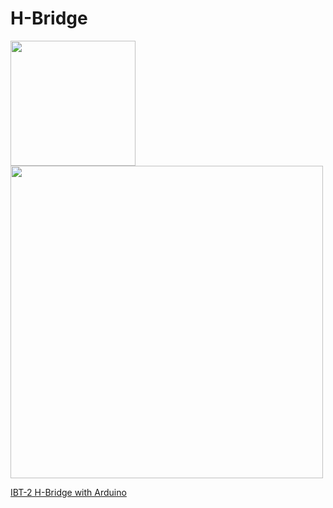 # H-Bridge

<img src="https://s3.us-west-2.amazonaws.com/secure.notion-static.com/7f5614d0-4696-42ca-a29d-6f0cbf56b44d/Screen_Shot_2019-11-13_at_10.23.46_PM.png?X-Amz-Algorithm=AWS4-HMAC-SHA256&X-Amz-Credential=ASIAT73L2G45OQTNQEME%2F20191115%2Fus-west-2%2Fs3%2Faws4_request&X-Amz-Date=20191115T080415Z&X-Amz-Expires=86400&X-Amz-Security-Token=IQoJb3JpZ2luX2VjEC8aCXVzLXdlc3QtMiJHMEUCIQDD0jCosRfiaJqJbl8bcSJkcZDtjpPrcf3uNJV8nm7QXAIgZCPf6nnGhRo9oZFi430h7mseyc%2F33gLUhuFtZd77ufQq0gIIWBAAGgwyNzQ1NjcxNDkzNzAiDOdetuVCR0AGnq%2FlFSqvAtc97gpJZNyPT9RRBRFMrpumkMDBbfofUJEeokckDzRApyyi3%2BQigMPvnBYqGH900c2Me7neh4PkkaexGrf9z0H3caDBwuipDxuF%2BaklcdR3AuyDgMRebmwKOkOeg9ud6B3z8yD3uigoCNUfrTKPf0a7RBtCONSWLSJLt%2FoUt6ROaxqiIXXbeCmDzn0nSkd%2BTllNkpleXNy%2BrrgUw3s65lgRGfR3KbHE%2BonTAArrqzlPbcfyotSSwh5GwzD92qAfs3sD8AW186UrJxbno8KgnvrIuANeGcoCGTo4rG%2FeKkJygRoNUvEdsMls8cUJLRVvNIetvRHWxdfPz%2Fk3mT3eMi3cEXDILXU02RxvYm6y%2BwhmxfAlO2%2FgmhfrUz%2Bk2op%2BoJki%2Bxb%2BEYJBE8ruuAZagjCBnrnuBTrNAhZPKm2y%2BMQSi8Z6z1SfRWhzwHcZm7HL7n1kyXy%2FLtzI8aZ3RWqZoovAVS07Q9PVKN%2FJJzxLi70Tp7z8XYOnp1zDRRopLbd1NX4Cdpqn4sn1kkFd%2BTZGfFvcosbdkVxahzl3gAs7aYggnjF6te8n8TfLxajUXjgKU5lXsS6hdy2XXMHBMYba4rca2dhYyj3JNb4%2FPFf68bT3GqfWNuHgqQoTSIhdd%2FKDe%2Fvy2wmIVCi9SguAyZZinOTq9R%2BKs2c4rwnZ4W17wWgWliht1lMkfgHGllSVgL7OL2K7%2FKW2Yt83nwyzuYq5qx0Wbv4z3YghxL%2Fc0v9HbVU8RqJArG3LoKSQ9ziGcmUp5wdQK%2FESvxgBcv2oGKPiqZI%2FYeiJMXkPfIAHeqGOZy%2BFftTXe1ht6x4nlpkhot2bxwGyZuVx1SRqNymeEitNiaazlWYDQw%3D%3D&X-Amz-Signature=007c883e7f948e0471f0a0484bc7fee764ca9e6aa1f8ca7b03ee52b056f62c0b&X-Amz-SignedHeaders=host&response-content-disposition=filename%20%3D%22Screen_Shot_2019-11-13_at_10.23.46_PM.png%22" width="200">
<img src="https://s3.us-west-2.amazonaws.com/secure.notion-static.com/00669da8-9b03-46cc-a0a2-2910bc6d0fe2/Diagram1.jpg?X-Amz-Algorithm=AWS4-HMAC-SHA256&X-Amz-Credential=ASIAT73L2G45HL6VGNXQ%2F20191115%2Fus-west-2%2Fs3%2Faws4_request&X-Amz-Date=20191115T080450Z&X-Amz-Expires=86400&X-Amz-Security-Token=IQoJb3JpZ2luX2VjEDAaCXVzLXdlc3QtMiJHMEUCIQCBytnxUPMnEc3mTtgyMqO%2FyWLbLrtda%2FkIyjNHCnj%2FFAIgQVT5ofpWYGD8f59R2QnVQO0fYwJkxByhW9AYbDdLgekq0QIIWBAAGgwyNzQ1NjcxNDkzNzAiDL3Nm%2FlRS0bfhOc3EiquApp6RxuVZlC7xCBlYMUcXcDLBEdu0oty6Xkcv51D9qwA6BMi9GU4L%2FdfXpnjQ0oAgrqm9WFq%2FW4rNYboECzhOxtxVWqxLBtfDVlNZw%2Bgok37fg4GY074KdgejkvRsk1qj660SKzfFKbl1CPSBnd8CtPLtHpcf%2F9Mjv2jeGAHss%2BSftZcCKv%2FJZPXWS6IgbFKoKIWw2xE6BlsLp4Ko5kbKVenuDjRwA6wuYTQAe91MBvjdCZ9LZ4BWbt13Z9%2FM5Ome26aNp6cd2iXm%2BDAMn6yC1WSqSrvog8H6qpMVG4InKcmrQZqa1r%2FPDf6sMDCXltKedbEQ4hwOfl2b6OpFN%2Fb87SRSzMmsd%2Fe2vmp8qjjW%2FbKfrdyrCRmkWKVo%2B%2FOop3bbiiYwCJHVKywY6RAbxbxMMKiue4FOs4CKYHquSdnnyBXdouI6i1hVbO1ilgTrzKpx1bAh13RhYhVypvFNjDlD9%2BTMCvrc96Dz0Ss%2FZEpC99gznl3cuATdYNt%2B8DkXZKsX7ognb6ZPklmWYlw4JJf7Hpiwm3qyQW4ta8NkKfWhv7P367k0yyORkr3Eo8nzuFedoQ796Nra12fxlEw12iuiPWKVx1QLtcNZqJ%2FlGVQuHmjwscvEI4x860LO9D3E%2BOfBBaQHhcJZZXDyjCuJpLp%2BM6EG7cCxl90pSXMnJx2t%2FPvvh7%2FSQJ8dyt0rZ%2B8gM9CPxCe5DULt9XFfvqSL3gkPCfvuBgixoiQDojki23X3OmQw4L4lyRIy7dhSNffMWtZAoTohNfsf1sN9X4leZQIqlVH0TzL%2FDGFiy0wE1J18AJnMAWClPQsl3np7ULaH3F3PMwlp%2FaPfWO0C65W2cYIA3538vyp0w%3D%3D&X-Amz-Signature=e995df5a905d6f998934471330044aeff3f6284fcc178c5825e0a751603dc68c&X-Amz-SignedHeaders=host&response-content-disposition=filename%20%3D%22Diagram1.jpg%22" width="500">

[IBT-2 H-Bridge with Arduino](http://www.hessmer.org/blog/2013/12/28/ibt-2-h-bridge-with-arduino/)
